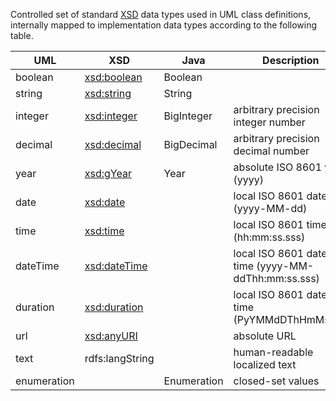 Controlled set of standard [XSD](https://www.w3.org/TR/xmlschema-2/#built-in-datatypes) data types used in UML class
definitions, internally mapped to implementation data types according to the following table.

| **UML**     | **XSD**                                                     | Java        | **Description**                                    |
| ----------- | ----------------------------------------------------------- | ----------- | -------------------------------------------------- |
| boolean     | [xsd:boolean](https://www.w3.org/TR/xmlschema-2/#boolean)   | Boolean     |                                                    |
| string      | [xsd:string](https://www.w3.org/TR/xmlschema-2/#string)     | String      |                                                    |
| integer     | [xsd:integer](https://www.w3.org/TR/xmlschema-2/#integer)   | BigInteger  | arbitrary precision integer number                 |
| decimal     | [xsd:decimal](https://www.w3.org/TR/xmlschema-2/#decimal)   | BigDecimal  | arbitrary precision decimal number                 |
| year        | [xsd:gYear](https://www.w3.org/TR/xmlschema-2/#gYear)       | Year        | absolute ISO 8601 year (yyyy)                      |
| date        | [xsd:date](https://www.w3.org/TR/xmlschema-2/#date)         |             | local ISO 8601 date (yyyy-MM-dd)                   |
| time        | [xsd:time](https://www.w3.org/TR/xmlschema-2/#time)         |             | local ISO 8601 time (hh:mm:ss.sss)                 |
| dateTime    | [xsd:dateTime](https://www.w3.org/TR/xmlschema-2/#dateTime) |             | local ISO 8601 date-time (yyyy-MM-ddThh:mm:ss.sss) |
| duration    | [xsd:duration](https://www.w3.org/TR/xmlschema-2/#duration) |             | local ISO 8601 date-time (PyYMMdDThHmMs.sS)        |
| url         | [xsd:anyURI](https://www.w3.org/TR/xmlschema-2/#anyURI)     |             | absolute URL                                       |
| text        | rdfs:langString                                             |             | human-readable localized text                      |
| enumeration |                                                             | Enumeration | closed-set values                                  |